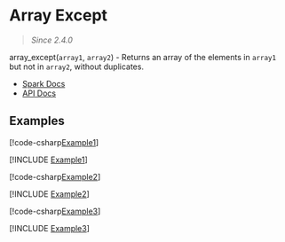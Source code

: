 ﻿# Array Except

> _Since 2.4.0_

array_except(`array1`, `array2`) - Returns an array of the elements in `array1`
but not in `array2`, without duplicates.

* [Spark Docs](https://spark.apache.org/docs/3.2.2/api/sql/index.html#array_except)
* [API Docs](xref:TypedSpark.NET.Columns.ArrayColumn`1.Except)

## Examples

[!code-csharp[Example1](../../../TypedSpark.NET.Tests/Examples/ArrayExcept.cs#Example1)]

[!INCLUDE [Example1](../../../TypedSpark.NET.Tests/Examples/__examples__/ArrayExcept.Case1.md)]

[!code-csharp[Example2](../../../TypedSpark.NET.Tests/Examples/ArrayExcept.cs#Example2)]

[!INCLUDE [Example2](../../../TypedSpark.NET.Tests/Examples/__examples__/ArrayExcept.Case2.md)]

[!code-csharp[Example3](../../../TypedSpark.NET.Tests/Examples/ArrayExcept.cs#Example3)]

[!INCLUDE [Example3](../../../TypedSpark.NET.Tests/Examples/__examples__/ArrayExcept.Case3.md)]
